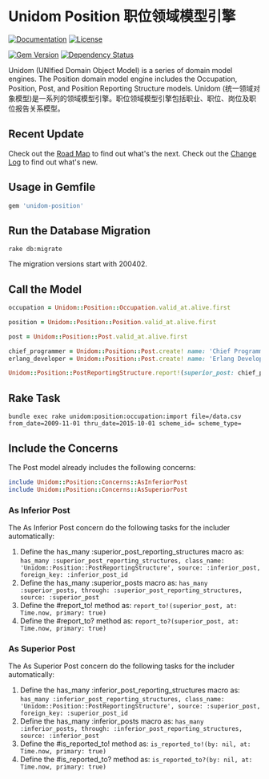# Unidom Position 职位领域模型引擎

[![Documentation](http://img.shields.io/badge/docs-rdoc.info-blue.svg)](http://www.rubydoc.info/gems/unidom-position/frames)
[![License](https://img.shields.io/badge/license-MIT-green.svg)](http://opensource.org/licenses/MIT)

[![Gem Version](https://badge.fury.io/rb/unidom-position.svg)](https://badge.fury.io/rb/unidom-position)
[![Dependency Status](https://gemnasium.com/badges/github.com/topbitdu/unidom-position.svg)](https://gemnasium.com/github.com/topbitdu/unidom-position)

Unidom (UNIfied Domain Object Model) is a series of domain model engines. The Position domain model engine includes the Occupation, Position, Post, and Position Reporting Structure models.
Unidom (统一领域对象模型)是一系列的领域模型引擎。职位领域模型引擎包括职业、职位、岗位及职位报告关系模型。



## Recent Update

Check out the [Road Map](ROADMAP.md) to find out what's the next.
Check out the [Change Log](CHANGELOG.md) to find out what's new.



## Usage in Gemfile

```ruby
gem 'unidom-position'
```



## Run the Database Migration

```shell
rake db:migrate
```
The migration versions start with 200402.



## Call the Model

```ruby
occupation = Unidom::Position::Occupation.valid_at.alive.first

position = Unidom::Position::Position.valid_at.alive.first

post = Unidom::Position::Post.valid_at.alive.first

chief_programmer = Unidom::Position::Post.create! name: 'Chief Programmer', position: position
erlang_developer = Unidom::Position::Post.create! name: 'Erlang Developer', position: position

Unidom::Position::PostReportingStructure.report!(superior_post: chief_programmer, inferior_post: erlang_developer, opened_at: Time.now, elemental: true)

```



## Rake Task

```shell
bundle exec rake unidom:position:occupation:import file=/data.csv from_date=2009-11-01 thru_date=2015-10-01 scheme_id= scheme_type=
```



## Include the Concerns

The Post model already includes the following concerns:
```ruby
include Unidom::Position::Concerns::AsInferiorPost
include Unidom::Position::Concerns::AsSuperiorPost
```

### As Inferior Post

The As Inferior Post concern do the following tasks for the includer automatically:
1. Define the has_many :superior_post_reporting_structures macro as: ``has_many :superior_post_reporting_structures, class_name: 'Unidom::Position::PostReportingStructure', source: :inferior_post, foreign_key: :inferior_post_id``
2. Define the has_many :superior_posts macro as: ``has_many :superior_posts, through: :superior_post_reporting_structures, source: :superior_post``
3. Define the #report_to! method as: ``report_to!(superior_post, at: Time.now, primary: true)``
4. Define the #report_to? method as: ``report_to?(superior_post, at: Time.now, primary: true)``

### As Superior Post

The As Superior Post concern do the following tasks for the includer automatically:
1. Define the has_many :inferior_post_reporting_structures macro as: ``has_many :inferior_post_reporting_structures, class_name: 'Unidom::Position::PostReportingStructure', source: :superior_post, foreign_key: :superior_post_id``
2. Define the has_many :inferior_posts macro as: ``has_many :inferior_posts, through: :inferior_post_reporting_structures, source: :inferior_post``
3. Define the #is_reported_to! method as: ``is_reported_to!(by: nil, at: Time.now, primary: true)``
4. Define the #is_reported_to? method as: ``is_reported_to?(by: nil, at: Time.now, primary: true)``
